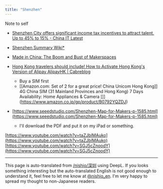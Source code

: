 ```yaml
---
title: "Shenzhen"
---
```


Note to self

- [Shenzhen City offers significant income tax incentives to attract talent. Up to 45% to 15% - China IT Latest](http://tamakino.hatenablog.com/entry/2019/07/11/080000)

- [Shenzhen Summary Wiki*](https://wikiwiki.jp/shenzhen/)

- [Made in China: The Boom and Bust of Makerspaces](https://www.sixthtone.com/news/1003171/made-in-china-the-boom-and-bust-of-makerspaces)


- [Hong Kong travelers should include! How to Activate Hong Kong's Version of Alipay AlipayHK | Cabreblog](https://kaburelife.me/alipay-hk/)
    - Buy a SIM first
    - [[Amazon.com: Set of 2 for a great price! China Unicom Hong Kong]] 4G China SIM (31 Mainland Provinces and Hong Kong) 7 Days Availability: Home Appliances & Camera []](https://www.amazon.co.jp/gp/product/B0792YQZDJ)

- [https://www.seeedstudio.com/Shenzhen-Map-for-Makers-p-1585.html](https://www.seeedstudio.com/Shenzhen-Map-for-Makers-p-1585.html)
    - I'll download the PDF and put it on my iPad or something.

[https://www.youtube.com/watch?v=taZJblMAuko](https://www.youtube.com/watch?v=taZJblMAuko)
[https://www.youtube.com/watch?v=SGJ5cZnoodY](https://www.youtube.com/watch?v=SGJ5cZnoodY)


---
This page is auto-translated from [/nishio/深圳](https://scrapbox.io/nishio/深圳) using DeepL. If you looks something interesting but the auto-translated English is not good enough to understand it, feel free to let me know at [@nishio_en](https://twitter.com/nishio_en). I'm very happy to spread my thought to non-Japanese readers.